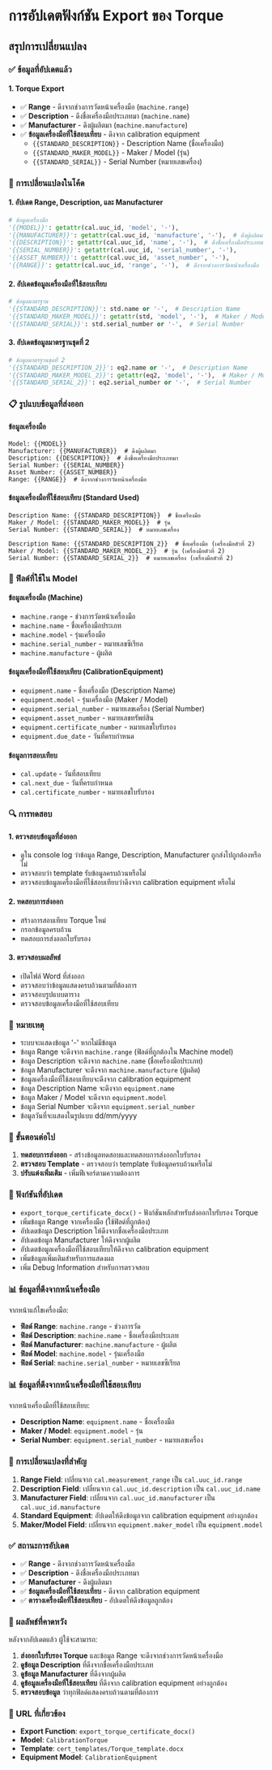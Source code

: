 # การอัปเดตฟังก์ชัน Export ของ Torque

## สรุปการเปลี่ยนแปลง

### ✅ ข้อมูลที่อัปเดตแล้ว

#### 1. **Torque Export**
- ✅ **Range** - ดึงจากช่วงการวัดหน้าเครื่องมือ (`machine.range`)
- ✅ **Description** - ดึงชื่อเครื่องมือประเภทมา (`machine.name`)
- ✅ **Manufacturer** - ดึงผู้ผลิตมา (`machine.manufacture`)
- ✅ **ข้อมูลเครื่องมือที่ใช้สอบเทียบ** - ดึงจาก calibration equipment
  - `{{STANDARD_DESCRIPTION}}` - Description Name (ชื่อเครื่องมือ)
  - `{{STANDARD_MAKER_MODEL}}` - Maker / Model (รุ่น)
  - `{{STANDARD_SERIAL}}` - Serial Number (หมายเลขเครื่อง)

### 🔧 การเปลี่ยนแปลงในโค้ด

#### 1. **อัปเดต Range, Description, และ Manufacturer**
```python
# ข้อมูลเครื่องมือ
'{{MODEL}}': getattr(cal.uuc_id, 'model', '-'),
'{{MANUFACTURER}}': getattr(cal.uuc_id, 'manufacture', '-'),  # ดึงผู้ผลิตมา
'{{DESCRIPTION}}': getattr(cal.uuc_id, 'name', '-'),  # ดึงชื่อเครื่องมือประเภทมา
'{{SERIAL_NUMBER}}': getattr(cal.uuc_id, 'serial_number', '-'),
'{{ASSET_NUMBER}}': getattr(cal.uuc_id, 'asset_number', '-'),
'{{RANGE}}': getattr(cal.uuc_id, 'range', '-'),  # ดึงจากช่วงการวัดหน้าเครื่องมือ
```

#### 2. **อัปเดตข้อมูลเครื่องมือที่ใช้สอบเทียบ**
```python
# ข้อมูลมาตรฐาน
'{{STANDARD_DESCRIPTION}}': std.name or '-',  # Description Name
'{{STANDARD_MAKER_MODEL}}': getattr(std, 'model', '-'),  # Maker / Model
'{{STANDARD_SERIAL}}': std.serial_number or '-',  # Serial Number
```

#### 3. **อัปเดตข้อมูลมาตรฐานชุดที่ 2**
```python
# ข้อมูลมาตรฐานชุดที่ 2
'{{STANDARD_DESCRIPTION_2}}': eq2.name or '-',  # Description Name
'{{STANDARD_MAKER_MODEL_2}}': getattr(eq2, 'model', '-'),  # Maker / Model
'{{STANDARD_SERIAL_2}}': eq2.serial_number or '-',  # Serial Number
```

### 📋 รูปแบบข้อมูลที่ส่งออก

#### ข้อมูลเครื่องมือ
```
Model: {{MODEL}}
Manufacturer: {{MANUFACTURER}}  # ดึงผู้ผลิตมา
Description: {{DESCRIPTION}}  # ดึงชื่อเครื่องมือประเภทมา
Serial Number: {{SERIAL_NUMBER}}
Asset Number: {{ASSET_NUMBER}}
Range: {{RANGE}}  # ดึงจากช่วงการวัดหน้าเครื่องมือ
```

#### ข้อมูลเครื่องมือที่ใช้สอบเทียบ (Standard Used)
```
Description Name: {{STANDARD_DESCRIPTION}}  # ชื่อเครื่องมือ
Maker / Model: {{STANDARD_MAKER_MODEL}}  # รุ่น
Serial Number: {{STANDARD_SERIAL}}  # หมายเลขเครื่อง

Description Name: {{STANDARD_DESCRIPTION_2}}  # ชื่อเครื่องมือ (เครื่องมือตัวที่ 2)
Maker / Model: {{STANDARD_MAKER_MODEL_2}}  # รุ่น (เครื่องมือตัวที่ 2)
Serial Number: {{STANDARD_SERIAL_2}}  # หมายเลขเครื่อง (เครื่องมือตัวที่ 2)
```

### 🎯 ฟิลด์ที่ใช้ใน Model

#### ข้อมูลเครื่องมือ (Machine)
- `machine.range` - ช่วงการวัดหน้าเครื่องมือ
- `machine.name` - ชื่อเครื่องมือประเภท
- `machine.model` - รุ่นเครื่องมือ
- `machine.serial_number` - หมายเลขซีเรียล
- `machine.manufacture` - ผู้ผลิต

#### ข้อมูลเครื่องมือที่ใช้สอบเทียบ (CalibrationEquipment)
- `equipment.name` - ชื่อเครื่องมือ (Description Name)
- `equipment.model` - รุ่นเครื่องมือ (Maker / Model)
- `equipment.serial_number` - หมายเลขเครื่อง (Serial Number)
- `equipment.asset_number` - หมายเลขทรัพย์สิน
- `equipment.certificate_number` - หมายเลขใบรับรอง
- `equipment.due_date` - วันที่ครบกำหนด

#### ข้อมูลการสอบเทียบ
- `cal.update` - วันที่สอบเทียบ
- `cal.next_due` - วันที่ครบกำหนด
- `cal.certificate_number` - หมายเลขใบรับรอง

### 🔍 การทดสอบ

#### 1. **ตรวจสอบข้อมูลที่ส่งออก**
- ดูใน console log ว่าข้อมูล Range, Description, Manufacturer ถูกส่งไปถูกต้องหรือไม่
- ตรวจสอบว่า template รับข้อมูลครบถ้วนหรือไม่
- ตรวจสอบข้อมูลเครื่องมือที่ใช้สอบเทียบว่าดึงจาก calibration equipment หรือไม่

#### 2. **ทดสอบการส่งออก**
- สร้างการสอบเทียบ Torque ใหม่
- กรอกข้อมูลครบถ้วน
- ทดสอบการส่งออกใบรับรอง

#### 3. **ตรวจสอบผลลัพธ์**
- เปิดไฟล์ Word ที่ส่งออก
- ตรวจสอบว่าข้อมูลแสดงครบถ้วนตามที่ต้องการ
- ตรวจสอบรูปแบบตาราง
- ตรวจสอบข้อมูลเครื่องมือที่ใช้สอบเทียบ

### 📝 หมายเหตุ

- ระบบจะแสดงข้อมูล '-' หากไม่มีข้อมูล
- ข้อมูล Range จะดึงจาก `machine.range` (ฟิลด์ที่ถูกต้องใน Machine model)
- ข้อมูล Description จะดึงจาก `machine.name` (ชื่อเครื่องมือประเภท)
- ข้อมูล Manufacturer จะดึงจาก `machine.manufacture` (ผู้ผลิต)
- ข้อมูลเครื่องมือที่ใช้สอบเทียบจะดึงจาก calibration equipment
- ข้อมูล Description Name จะดึงจาก `equipment.name`
- ข้อมูล Maker / Model จะดึงจาก `equipment.model`
- ข้อมูล Serial Number จะดึงจาก `equipment.serial_number`
- ข้อมูลวันที่จะแสดงในรูปแบบ dd/mm/yyyy

### 🚀 ขั้นตอนต่อไป

1. **ทดสอบการส่งออก** - สร้างข้อมูลทดสอบและทดสอบการส่งออกใบรับรอง
2. **ตรวจสอบ Template** - ตรวจสอบว่า template รับข้อมูลครบถ้วนหรือไม่
3. **ปรับแต่งเพิ่มเติม** - เพิ่มฟีเจอร์ตามความต้องการ

### 🔧 ฟังก์ชันที่อัปเดต

- `export_torque_certificate_docx()` - ฟังก์ชันหลักสำหรับส่งออกใบรับรอง Torque
- เพิ่มข้อมูล Range จากเครื่องมือ (ใช้ฟิลด์ที่ถูกต้อง)
- อัปเดตข้อมูล Description ให้ดึงจากชื่อเครื่องมือประเภท
- อัปเดตข้อมูล Manufacturer ให้ดึงจากผู้ผลิต
- อัปเดตข้อมูลเครื่องมือที่ใช้สอบเทียบให้ดึงจาก calibration equipment
- เพิ่มข้อมูลเพิ่มเติมสำหรับการแสดงผล
- เพิ่ม Debug Information สำหรับการตรวจสอบ

### 📊 ข้อมูลที่ดึงจากหน้าเครื่องมือ

จากหน้าแก้ไขเครื่องมือ:
- **ฟิลด์ Range**: `machine.range` - ช่วงการวัด
- **ฟิลด์ Description**: `machine.name` - ชื่อเครื่องมือประเภท
- **ฟิลด์ Manufacturer**: `machine.manufacture` - ผู้ผลิต
- **ฟิลด์ Model**: `machine.model` - รุ่นเครื่องมือ
- **ฟิลด์ Serial**: `machine.serial_number` - หมายเลขซีเรียล

### 📊 ข้อมูลที่ดึงจากหน้าเครื่องมือที่ใช้สอบเทียบ

จากหน้าเครื่องมือที่ใช้สอบเทียบ:
- **Description Name**: `equipment.name` - ชื่อเครื่องมือ
- **Maker / Model**: `equipment.model` - รุ่น
- **Serial Number**: `equipment.serial_number` - หมายเลขเครื่อง

### 🔄 การเปลี่ยนแปลงที่สำคัญ

1. **Range Field**: เปลี่ยนจาก `cal.measurement_range` เป็น `cal.uuc_id.range`
2. **Description Field**: เปลี่ยนจาก `cal.uuc_id.description` เป็น `cal.uuc_id.name`
3. **Manufacturer Field**: เปลี่ยนจาก `cal.uuc_id.manufacturer` เป็น `cal.uuc_id.manufacture`
4. **Standard Equipment**: อัปเดตให้ดึงข้อมูลจาก calibration equipment อย่างถูกต้อง
5. **Maker/Model Field**: เปลี่ยนจาก `equipment.maker_model` เป็น `equipment.model`

### ✅ สถานะการอัปเดต

- ✅ **Range** - ดึงจากช่วงการวัดหน้าเครื่องมือ
- ✅ **Description** - ดึงชื่อเครื่องมือประเภทมา
- ✅ **Manufacturer** - ดึงผู้ผลิตมา
- ✅ **ข้อมูลเครื่องมือที่ใช้สอบเทียบ** - ดึงจาก calibration equipment
- ✅ **ตารางเครื่องมือที่ใช้สอบเทียบ** - อัปเดตให้ดึงข้อมูลถูกต้อง

### 🎯 ผลลัพธ์ที่คาดหวัง

หลังจากอัปเดตแล้ว ผู้ใช้จะสามารถ:
1. **ส่งออกใบรับรอง Torque** และข้อมูล Range จะดึงจากช่วงการวัดหน้าเครื่องมือ
2. **ดูข้อมูล Description** ที่ดึงจากชื่อเครื่องมือประเภท
3. **ดูข้อมูล Manufacturer** ที่ดึงจากผู้ผลิต
4. **ดูข้อมูลเครื่องมือที่ใช้สอบเทียบ** ที่ดึงจาก calibration equipment อย่างถูกต้อง
5. **ตรวจสอบข้อมูล** ว่าทุกฟิลด์แสดงครบถ้วนตามที่ต้องการ

### 🔗 URL ที่เกี่ยวข้อง

- **Export Function**: `export_torque_certificate_docx()`
- **Model**: `CalibrationTorque`
- **Template**: `cert_templates/Torque_template.docx`
- **Equipment Model**: `CalibrationEquipment`
